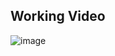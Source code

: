 ## Working Video
![image](https://github.com/user-attachments/assets/38700694-57e5-4e9f-99b9-0fb9507e6bef)
